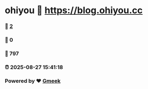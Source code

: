 # ohiyou :link: https://blog.ohiyou.cc 
### :page_facing_up: [2](https://blog.ohiyou.cc/tag.html) 
### :speech_balloon: 0 
### :hibiscus: 797 
### :alarm_clock: 2025-08-27 15:41:18 
### Powered by :heart: [Gmeek](https://github.com/Meekdai/Gmeek)
